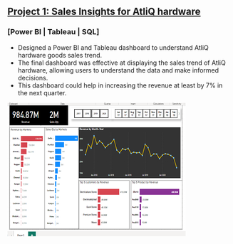 
## [Project 1: Sales Insights for AtliQ hardware](https://github.com/Inder-rana/Project_portfolio/tree/main/Sales_insights)
### [Power BI | Tableau | SQL]  

*  Designed a Power BI and Tableau dashboard to understand AtliQ hardware goods sales trend.
*  The final dashboard was effective at displaying the sales trend of AtliQ hardware, allowing users to understand the data and make informed decisions.
*  This dashboard could help in increasing the revenue at least by 7% in the next quarter. 


![](/images/BI_snapshot.PNG)







